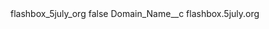 <?xml version="1.0" encoding="UTF-8"?>
<CustomMetadata xmlns="http://soap.sforce.com/2006/04/metadata" xmlns:xsi="http://www.w3.org/2001/XMLSchema-instance" xmlns:xsd="http://www.w3.org/2001/XMLSchema">
    <label>flashbox_5july_org</label>
    <protected>false</protected>
    <values>
        <field>Domain_Name__c</field>
        <value xsi:type="xsd:string">flashbox.5july.org</value>
    </values>
</CustomMetadata>
